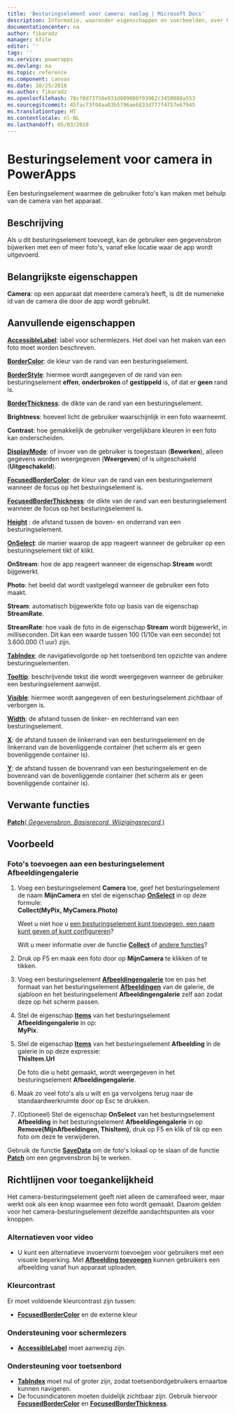 ```yaml
---
title: 'Besturingselement voor camera: naslag | Microsoft Docs'
description: Informatie, waaronder eigenschappen en voorbeelden, over het besturingselement Camera
documentationcenter: na
author: fikaradz
manager: kfile
editor: ''
tags: ''
ms.service: powerapps
ms.devlang: na
ms.topic: reference
ms.component: canvas
ms.date: 10/25/2016
ms.author: fikaradz
ms.openlocfilehash: 78cf8d73758e931d009080f03962c3450088a553
ms.sourcegitcommit: 45fac73f04aa03b5796ae6833d777f4757e67945
ms.translationtype: HT
ms.contentlocale: nl-NL
ms.lasthandoff: 05/03/2018
---
```

# <a name="camera-control-in-powerapps"></a>Besturingselement voor camera in PowerApps
Een besturingselement waarmee de gebruiker foto's kan maken met behulp van de camera van het apparaat.

## <a name="description"></a>Beschrijving
Als u dit besturingselement toevoegt, kan de gebruiker een gegevensbron bijwerken met een of meer foto's, vanaf elke locatie waar de app wordt uitgevoerd.

## <a name="key-properties"></a>Belangrijkste eigenschappen
**Camera**: op een apparaat dat meerdere camera’s heeft, is dit de numerieke id van de camera die door de app wordt gebruikt.

## <a name="additional-properties"></a>Aanvullende eigenschappen
**[AccessibleLabel](properties-accessibility.md)**: label voor schermlezers. Het doel van het maken van een foto moet worden beschreven.

**[BorderColor](properties-color-border.md)**: de kleur van de rand van een besturingselement.

**[BorderStyle](properties-color-border.md)**: hiermee wordt aangegeven of de rand van een besturingselement **effen**, **onderbroken** of **gestippeld** is, of dat er **geen** rand is.

**[BorderThickness](properties-color-border.md)**: de dikte van de rand van een besturingselement.

**Brightness**: hoeveel licht de gebruiker waarschijnlijk in een foto waarneemt.

**Contrast**: hoe gemakkelijk de gebruiker vergelijkbare kleuren in een foto kan onderscheiden.

**[DisplayMode](properties-core.md)**: of invoer van de gebruiker is toegestaan (**Bewerken**), alleen gegevens worden weergegeven (**Weergeven**) of is uitgeschakeld (**Uitgeschakeld**).

**[FocusedBorderColor](properties-color-border.md)**: de kleur van de rand van een besturingselement wanneer de focus op het besturingselement is.

**[FocusedBorderThickness](properties-color-border.md)**: de dikte van de rand van een besturingselement wanneer de focus op het besturingselement is.

**[Height](properties-size-location.md)** : de afstand tussen de boven- en onderrand van een besturingselement.

**[OnSelect](properties-core.md)**: de manier waarop de app reageert wanneer de gebruiker op een besturingselement tikt of klikt.

**OnStream**: hoe de app reageert wanneer de eigenschap **Stream** wordt bijgewerkt.

**Photo**: het beeld dat wordt vastgelegd wanneer de gebruiker een foto maakt.

**Stream**: automatisch bijgewerkte foto op basis van de eigenschap **StreamRate**.

**StreamRate**: hoe vaak de foto in de eigenschap **Stream** wordt bijgewerkt, in milliseconden.  Dit kan een waarde tussen 100 (1/10e van een seconde) tot 3.600.000 (1 uur) zijn.

**[TabIndex](properties-accessibility.md)**: de navigatievolgorde op het toetsenbord ten opzichte van andere besturingselementen.

**[Tooltip](properties-core.md)**: beschrijvende tekst die wordt weergegeven wanneer de gebruiker een besturingselement aanwijst.

**[Visible](properties-core.md)**: hiermee wordt aangegeven of een besturingselement zichtbaar of verborgen is.

**[Width](properties-size-location.md)**: de afstand tussen de linker- en rechterrand van een besturingselement.

**[X](properties-size-location.md)**: de afstand tussen de linkerrand van een besturingselement en de linkerrand van de bovenliggende container (het scherm als er geen bovenliggende container is).

**[Y](properties-size-location.md)**: de afstand tussen de bovenrand van een besturingselement en de bovenrand van de bovenliggende container (het scherm als er geen bovenliggende container is).

## <a name="related-functions"></a>Verwante functies
[**Patch**( *Gegevensbron*, *Basisrecord*, *Wijzigingsrecord* )](../functions/function-patch.md)

## <a name="example"></a>Voorbeeld
### <a name="add-photos-to-an-image-gallery-control"></a>Foto's toevoegen aan een besturingselement Afbeeldingengalerie
1. Voeg een besturingselement **Camera** toe, geef het besturingselement de naam **MijnCamera** en stel de eigenschap **[OnSelect](properties-core.md)** in op deze formule:<br>
   **Collect(MyPix, MyCamera.Photo)**

    Weet u niet hoe u [een besturingselement kunt toevoegen, een naam kunt geven of kunt configureren](../add-configure-controls.md)?

    Wilt u meer informatie over de functie **[Collect](../functions/function-clear-collect-clearcollect.md)** of [andere functies](../formula-reference.md)?
2. Druk op F5 en maak een foto door op **MijnCamera** te klikken of te tikken.
3. Voeg een besturingselement **[Afbeeldingengalerie](control-gallery.md)** toe en pas het formaat van het besturingselement **[Afbeeldingen](control-image.md)** van de galerie, de sjabloon en het besturingselement **Afbeeldingengalerie** zelf aan zodat deze op het scherm passen.
4. Stel de eigenschap **[Items](properties-core.md)** van het besturingselement **Afbeeldingengalerie** in op:<br>**MyPix**.
5. Stel de eigenschap **[Items](properties-visual.md)** van het besturingselement **Afbeelding** in de galerie in op deze expressie:<br>
   **ThisItem.Url**

    De foto die u hebt gemaakt, wordt weergegeven in het besturingselement **Afbeeldingengalerie**.
6. Maak zo veel foto's als u wilt en ga vervolgens terug naar de standaardwerkruimte door op Esc te drukken.
7. (Optioneel) Stel de eigenschap **OnSelect** van het besturingselement **Afbeelding** in het besturingselement **Afbeeldingengalerie** in op **Remove(MijnAfbeeldingen, ThisItem)**, druk op F5 en klik of tik op een foto om deze te verwijderen.

Gebruik de functie **[SaveData](../functions/function-savedata-loaddata.md)** om de foto's lokaal op te slaan of de functie **[Patch](../functions/function-patch.md)** om een gegevensbron bij te werken.


## <a name="accessibility-guidelines"></a>Richtlijnen voor toegankelijkheid
Het camera-besturingselement geeft niet alleen de camerafeed weer, maar werkt ook als een knop waarmee een foto wordt gemaakt. Daarom gelden voor het camera-besturingselement dezelfde aandachtspunten als voor knoppen.

### <a name="video-alternatives"></a>Alternatieven voor video
* U kunt een alternatieve invoervorm toevoegen voor gebruikers met een visuele beperking. Met **[Afbeelding toevoegen](control-add-picture.md)** kunnen gebruikers een afbeelding vanaf hun apparaat uploaden.

### <a name="color-contrast"></a>Kleurcontrast
Er moet voldoende kleurcontrast zijn tussen:
* **[FocusedBorderColor](properties-color-border.md)** en de externe kleur

### <a name="screen-reader-support"></a>Ondersteuning voor schermlezers
* **[AccessibleLabel](properties-accessibility.md)** moet aanwezig zijn.

### <a name="keyboard-support"></a>Ondersteuning voor toetsenbord
* **[TabIndex](properties-accessibility.md)** moet nul of groter zijn, zodat toetsenbordgebruikers ernaartoe kunnen navigeren.
* De focusindicatoren moeten duidelijk zichtbaar zijn. Gebruik hiervoor **[FocusedBorderColor](properties-color-border.md)** en **[FocusedBorderThickness](properties-color-border.md)**.
